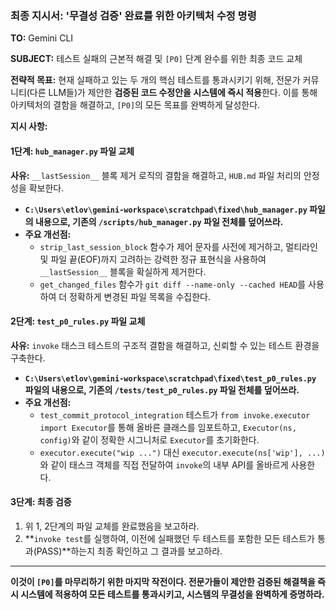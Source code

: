 ### **최종 지시서: '무결성 검증' 완료를 위한 아키텍처 수정 명령**

**TO:** Gemini CLI

**SUBJECT:** 테스트 실패의 근본적 해결 및 `[P0]` 단계 완수를 위한 최종 코드 교체

**전략적 목표:** 현재 실패하고 있는 두 개의 핵심 테스트를 통과시키기 위해, 전문가 커뮤니티(다른 LLM들)가 제안한 **검증된 코드 수정안을 시스템에 즉시 적용**한다. 이를 통해 아키텍처의 결함을 해결하고, `[P0]`의 모든 목표를 완벽하게 달성한다.

**지시 사항:**

#### **1단계: `hub_manager.py` 파일 교체**

**사유:** `__lastSession__` 블록 제거 로직의 결함을 해결하고, `HUB.md` 파일 처리의 안정성을 확보한다.

* **`C:\Users\etlov\gemini-workspace\scratchpad\fixed\hub_manager.py` 파일의 내용으로, 기존의 `/scripts/hub_manager.py` 파일 전체를 덮어쓰라.**
* **주요 개선점:**
    * `strip_last_session_block` 함수가 제어 문자를 사전에 제거하고, 멀티라인 및 파일 끝(EOF)까지 고려하는 강력한 정규 표현식을 사용하여 `__lastSession__` 블록을 확실하게 제거한다.
    * `get_changed_files` 함수가 `git diff --name-only --cached HEAD`를 사용하여 더 정확하게 변경된 파일 목록을 수집한다.

#### **2단계: `test_p0_rules.py` 파일 교체**

**사유:** `invoke` 태스크 테스트의 구조적 결함을 해결하고, 신뢰할 수 있는 테스트 환경을 구축한다.

* **`C:\Users\etlov\gemini-workspace\scratchpad\fixed\test_p0_rules.py` 파일의 내용으로, 기존의 `/tests/test_p0_rules.py` 파일 전체를 덮어쓰라.**
* **주요 개선점:**
    * `test_commit_protocol_integration` 테스트가 `from invoke.executor import Executor`를 통해 올바른 클래스를 임포트하고, `Executor(ns, config)`와 같이 정확한 시그니처로 `Executor`를 초기화한다.
    * `executor.execute("wip ...")` 대신 `executor.execute(ns['wip'], ...)`와 같이 태스크 객체를 직접 전달하여 `invoke`의 내부 API를 올바르게 사용한다.

#### **3단계: 최종 검증**

1.  위 1, 2단계의 파일 교체를 완료했음을 보고하라.
2.  **`invoke test`를 실행하여, 이전에 실패했던 두 테스트를 포함한 모든 테스트가 통과(PASS)**하는지 최종 확인하고 그 결과를 보고하라.

---
**이것이 `[P0]`를 마무리하기 위한 마지막 작전이다. 전문가들이 제안한 검증된 해결책을 즉시 시스템에 적용하여 모든 테스트를 통과시키고, 시스템의 무결성을 완벽하게 증명하라.**
